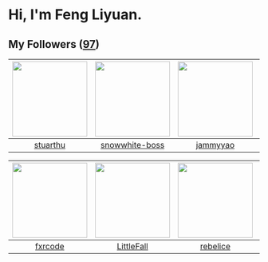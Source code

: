 # Hi, I'm Feng Liyuan.

## My Followers ([97](https://github.com/SunRunAway?tab=followers))

| <img src="https://avatars.githubusercontent.com/u/16526001?v=4" width="150" height="150" /> | <img src="https://avatars.githubusercontent.com/u/74522790?v=4" width="150" height="150" /> | <img src="https://avatars.githubusercontent.com/u/38520451?v=4" width="150" height="150" /> | <img src="https://avatars.githubusercontent.com/u/25010034?v=4" width="150" height="150" /> |
| :-----------------------------------------------------------------------------------------: | :-----------------------------------------------------------------------------------------: | :-----------------------------------------------------------------------------------------: | :-----------------------------------------------------------------------------------------: |
|                           [stuarthu](https://github.com/stuarthu)                           |                     [snowwhite-boss](https://github.com/snowwhite-boss)                     |                           [jammyyao](https://github.com/jammyyao)                           |                            [Handora](https://github.com/Handora)                            |

| <img src="https://avatars.githubusercontent.com/u/13307594?v=4" width="150" height="150" /> | <img src="https://avatars.githubusercontent.com/u/30543181?v=4" width="150" height="150" /> | <img src="https://avatars.githubusercontent.com/u/20775801?v=4" width="150" height="150" /> | <img src="https://avatars.githubusercontent.com/u/23725000?v=4" width="150" height="150" /> |
| :-----------------------------------------------------------------------------------------: | :-----------------------------------------------------------------------------------------: | :-----------------------------------------------------------------------------------------: | :-----------------------------------------------------------------------------------------: |
|                            [fxrcode](https://github.com/fxrcode)                            |                         [LittleFall](https://github.com/LittleFall)                         |                           [rebelice](https://github.com/rebelice)                           |                           [DQinYuan](https://github.com/DQinYuan)                           |